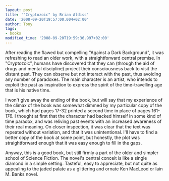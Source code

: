 ```yaml
---
layout: post
title: '"Cryptozoic" by Brian Aldiss'
date: '2008-09-20T19:57:00.004+02:00'
author: Tony
tags:
- books
modified_time: '2008-09-20T19:59:36.997+02:00'
---
```


After reading the flawed but compelling "Against a Dark Background", it was
refreshing to read an older work, with a straightforward central premise. In
"Cryptozoic", humans have discovered that they can (through the aid of drugs and
mental discipline) project their consciousness back to visit the distant past.
They can observe but not interact with the past, thus avoiding any number of
paradoxes. The main character is an artist, who intends to exploit the past as
inspiration to express the spirit of the time-travelling age that is his native
time.

I won't give away the ending of the book, but will say that my experience of the
climax of the book was somewhat dimmed by my particular copy of the book, which
had pages 17-32 printed a second time in place of pages 161-176. I thought at
first that the character had backed himself in some kind of time paradox, and
was reliving past events with an increased awareness of their real meaning. On
closer inspection, it was clear that the text was repeated without variation,
and that it was unintentional. I'll have to find a better copy of the book at
some point, but honestly, the plot was straightforward enough that it was easy
enough to fill in the gaps.

Anyway, this is a good book, but still firmly a part of the older and simpler
school of Science Fiction. The novel's central conceit is like a single diamond
in a simple setting. Tasteful, easy to appreciate, but not quite as appealing
to the jaded palate as a glittering and ornate Ken MacLeod or Iain M. Banks
novel.